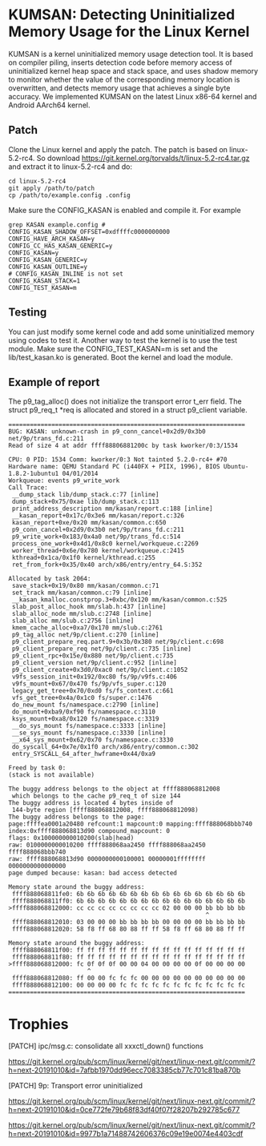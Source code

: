# KUMSAN: Detecting Uninitialized Memory Usage for the Linux Kernel

KUMSAN is a kernel uninitialized memory usage detection tool. It is based on compiler piling, inserts detection code before memory access of uninitialized kernel heap space and stack space, and uses shadow memory to monitor whether the value of the corresponding memory location is overwritten, and detects memory usage that achieves a single byte accuracy. We implemented KUMSAN on the latest Linux x86-64 kernel and Android AArch64 kernel.

## Patch
Clone the Linux kernel and apply the patch. The patch is based on linux-5.2-rc4. So download https://git.kernel.org/torvalds/t/linux-5.2-rc4.tar.gz and extract it to linux-5.2-rc4 and do:

```
cd linux-5.2-rc4
git apply /path/to/patch
cp /path/to/example.config .config
```

Make sure the CONFIG_KASAN is enabled and compile it. For example

```
grep KASAN example.config # 
CONFIG_KASAN_SHADOW_OFFSET=0xdffffc0000000000
CONFIG_HAVE_ARCH_KASAN=y
CONFIG_CC_HAS_KASAN_GENERIC=y
CONFIG_KASAN=y
CONFIG_KASAN_GENERIC=y
CONFIG_KASAN_OUTLINE=y
# CONFIG_KASAN_INLINE is not set
CONFIG_KASAN_STACK=1
CONFIG_TEST_KASAN=m
```

## Testing
You can just modify some kernel code and add some uninitialized memory using codes to test it. Another way to test the kernel is to use the test module. Make sure the  CONFIG_TEST_KASAN=m is set and the lib/test_kasan.ko is generated. Boot the kernel and load the module.

## Example of report
The p9_tag_alloc() does not initialize the transport error t_err field.
The struct p9_req_t *req is allocated and stored in a struct p9_client
variable. 
```
==================================================================
BUG: KASAN: unknown-crash in p9_conn_cancel+0x2d9/0x3b0 net/9p/trans_fd.c:211
Read of size 4 at addr ffff88806881200c by task kworker/0:3/1534

CPU: 0 PID: 1534 Comm: kworker/0:3 Not tainted 5.2.0-rc4+ #70
Hardware name: QEMU Standard PC (i440FX + PIIX, 1996), BIOS Ubuntu-1.8.2-1ubuntu1 04/01/2014
Workqueue: events p9_write_work
Call Trace:
 __dump_stack lib/dump_stack.c:77 [inline]
 dump_stack+0x75/0xae lib/dump_stack.c:113
 print_address_description mm/kasan/report.c:188 [inline]
 __kasan_report+0x17c/0x3e6 mm/kasan/report.c:326
 kasan_report+0xe/0x20 mm/kasan/common.c:650
 p9_conn_cancel+0x2d9/0x3b0 net/9p/trans_fd.c:211
 p9_write_work+0x183/0x4a0 net/9p/trans_fd.c:514
 process_one_work+0x4d1/0x8c0 kernel/workqueue.c:2269
 worker_thread+0x6e/0x780 kernel/workqueue.c:2415
 kthread+0x1ca/0x1f0 kernel/kthread.c:255
 ret_from_fork+0x35/0x40 arch/x86/entry/entry_64.S:352

Allocated by task 2064:
 save_stack+0x19/0x80 mm/kasan/common.c:71
 set_track mm/kasan/common.c:79 [inline]
 __kasan_kmalloc.constprop.3+0xbc/0x120 mm/kasan/common.c:525
 slab_post_alloc_hook mm/slab.h:437 [inline]
 slab_alloc_node mm/slub.c:2748 [inline]
 slab_alloc mm/slub.c:2756 [inline]
 kmem_cache_alloc+0xa7/0x170 mm/slub.c:2761
 p9_tag_alloc net/9p/client.c:270 [inline]
 p9_client_prepare_req.part.9+0x3b/0x380 net/9p/client.c:698
 p9_client_prepare_req net/9p/client.c:735 [inline]
 p9_client_rpc+0x15e/0x880 net/9p/client.c:735
 p9_client_version net/9p/client.c:952 [inline]
 p9_client_create+0x3d0/0xac0 net/9p/client.c:1052
 v9fs_session_init+0x192/0xc80 fs/9p/v9fs.c:406
 v9fs_mount+0x67/0x470 fs/9p/vfs_super.c:120
 legacy_get_tree+0x70/0xd0 fs/fs_context.c:661
 vfs_get_tree+0x4a/0x1c0 fs/super.c:1476
 do_new_mount fs/namespace.c:2790 [inline]
 do_mount+0xba9/0xf90 fs/namespace.c:3110
 ksys_mount+0xa8/0x120 fs/namespace.c:3319
 __do_sys_mount fs/namespace.c:3333 [inline]
 __se_sys_mount fs/namespace.c:3330 [inline]
 __x64_sys_mount+0x62/0x70 fs/namespace.c:3330
 do_syscall_64+0x7e/0x1f0 arch/x86/entry/common.c:302
 entry_SYSCALL_64_after_hwframe+0x44/0xa9

Freed by task 0:
(stack is not available)

The buggy address belongs to the object at ffff888068812008
 which belongs to the cache p9_req_t of size 144
The buggy address is located 4 bytes inside of
 144-byte region [ffff888068812008, ffff888068812098)
The buggy address belongs to the page:
page:ffffea0001a20480 refcount:1 mapcount:0 mapping:ffff888068bbb740 index:0xffff888068813d90 compound_mapcount: 0
flags: 0x100000000010200(slab|head)
raw: 0100000000010200 ffff888068aa2450 ffff888068aa2450 ffff888068bbb740
raw: ffff888068813d90 0000000000100001 00000001ffffffff 0000000000000000
page dumped because: kasan: bad access detected

Memory state around the buggy address:
 ffff888068811fe0: 6b 6b 6b 6b 6b 6b 6b 6b 6b 6b 6b 6b 6b 6b 6b 6b
 ffff888068811ff0: 6b 6b 6b 6b 6b 6b 6b 6b 6b 6b 6b 6b 6b 6b 6b 6b
>ffff888068812000: cc cc cc cc cc cc cc cc 02 00 00 00 bb bb bb bb
                                                       ^
 ffff888068812010: 03 00 00 00 bb bb bb bb 00 00 00 00 bb bb bb bb
 ffff888068812020: 58 f8 ff 68 80 88 ff ff 58 f8 ff 68 80 88 ff ff

Memory state around the buggy address:
 ffff888068811f00: ff ff ff ff ff ff ff ff ff ff ff ff ff ff ff ff
 ffff888068811f80: ff ff ff ff ff ff ff ff ff ff ff ff ff ff ff ff
>ffff888068812000: fc 0f 0f 0f 00 00 04 00 00 00 00 0f 00 00 00 00
                      ^
 ffff888068812080: ff 00 00 fc fc fc 00 00 00 00 00 00 00 00 00 00
 ffff888068812100: 00 00 00 00 fc fc fc fc fc fc fc fc fc fc fc fc
==================================================================
```
# Trophies 
[PATCH] ipc/msg.c: consolidate all xxxctl_down() functions

https://git.kernel.org/pub/scm/linux/kernel/git/next/linux-next.git/commit/?h=next-20191010&id=7afbb1970dd96ecc7083385cb77c701c81ba870b

[PATCH] 9p: Transport error uninitialized

https://git.kernel.org/pub/scm/linux/kernel/git/next/linux-next.git/commit/?h=next-20191010&id=0ce772fe79b68f83df40f07f28207b292785c677

https://git.kernel.org/pub/scm/linux/kernel/git/next/linux-next.git/commit/?h=next-20191010&id=9977b1a71488742606376c09e19e0074e4403cdf
